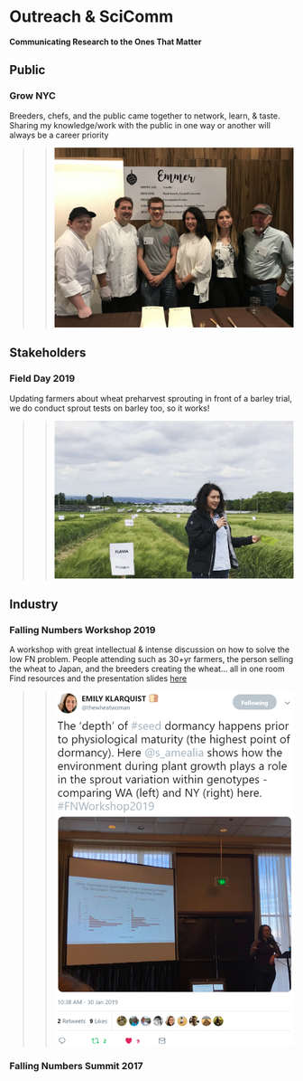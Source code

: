 # Outreach & SciComm

**Communicating Research to the Ones That Matter**  

## Public  
### Grow NYC   
Breeders, chefs, and the public came together to network, learn, & taste. Sharing my knowledge/work with the public in one way or another will always be a career priority  
>> ![](https://github.com/shantel-martinez/Lab_Resources/blob/master/example_img/GrowNYC.jpg)  

## Stakeholders
### Field Day 2019
Updating farmers about wheat preharvest sprouting in front of a barley trial, we do conduct sprout tests on barley too, so it works!  
>> ![](https://github.com/shantel-martinez/Lab_Resources/blob/master/example_img/FieldDay2019.jpg?raw=true)  

## Industry 
### Falling Numbers Workshop 2019   
A workshop with great intellectual & intense discussion on how to solve the low FN problem. People attending such as 30+yr farmers, the person selling the wheat to Japan, and the breeders creating the wheat... all in one room  
Find resources and the presentation slides [here](https://github.com/shantel-martinez/FNWorkshop2019/blob/master/README.md)   
>> [![](https://github.com/shantel-martinez/Lab_Resources/blob/master/example_img/FNWorkshopTweet.PNG?raw=true)](https://twitter.com/thewheatwoman/status/1090680556524720128)   

### Falling Numbers Summit 2017  

